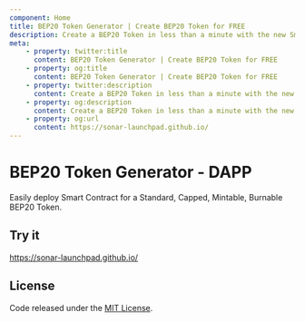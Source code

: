 ```yaml
---
component: Home
title: BEP20 Token Generator | Create BEP20 Token for FREE
description: Create a BEP20 Token in less than a minute with the new Smart Contract Generator for BEP20 Token. No login. No setup. No coding required.
meta:
    - property: twitter:title
      content: BEP20 Token Generator | Create BEP20 Token for FREE
    - property: og:title
      content: BEP20 Token Generator | Create BEP20 Token for FREE
    - property: twitter:description
      content: Create a BEP20 Token in less than a minute with the new Smart Contract Generator for BEP20 Token. No login. No setup. No coding required.
    - property: og:description
      content: Create a BEP20 Token in less than a minute with the new Smart Contract Generator for BEP20 Token. No login. No setup. No coding required.
    - property: og:url
      content: https://sonar-launchpad.github.io/
---
```


# BEP20 Token Generator - DAPP

Easily deploy Smart Contract for a Standard, Capped, Mintable, Burnable BEP20 Token.

## Try it

https://sonar-launchpad.github.io/

## License

Code released under the [MIT License](https://github.com/Sonar-LaunchPad/bep20-generator/blob/master/LICENSE).
